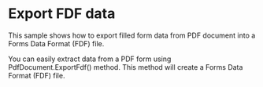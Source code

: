 # Export FDF data
This sample shows how to export filled form data from PDF document into a Forms Data Format (FDF) file.

You can easily extract data from a PDF form using PdfDocument.ExportFdf() method. This method will create a Forms Data Format (FDF) file.